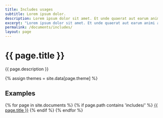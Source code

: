```yaml
---
title: Includes usages
subtitle: Lorem ipsum dolor.
description: Lorem ipsum dolor sit amet. Et unde quaerat aut earum animi aut explicabo saepe qui quibusdam accusamus ut velit asperiores vel natus temporibus. Qui sapiente saepe qui totam saepe est suscipit quia vel error provident cum omnis eius aut galisum rem nulla dolor? Qui internos voluptas est nulla odit est temporibus expedita eos quidem cumque. Ea voluptates eligendi quo rerum libero et molestiae harum vel fugit magni et cupiditate optio At quia consequuntur ut exercitationem laboriosam. Cum blanditiis voluptatibus At amet sunt At quia deleniti id quibusdam neque ut odio placeat.
excerpt: "Lorem ipsum dolor sit amet. Et unde quaerat aut earum animi aut explicabo saepe qui quibusdam accusamus ut velit asperiores vel natus temporibus."
permalink: /documents/includes/
layout: page
---
```


# {{ page.title }}

{{ page.description }}

{% assign themes = site.data[page.theme] %}

## Examples

<div class = " {{ themes.light.bg.accent2 }}">
{% for page in site.documents %}
    {% if page.path contains 'includes/' %}
     <a href="{{ page.url }}" class="btn btn-dark m-1 {{ themes.light.bg.accent2 }}">{{ page.title }}</a>
    {% endif %}
{% endfor %}
</div>
